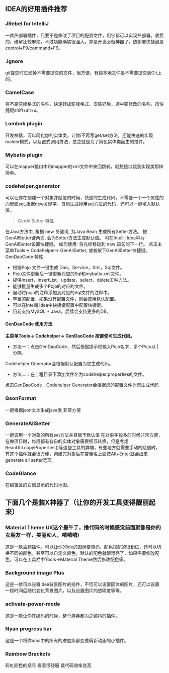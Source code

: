 ## IDEA的好用插件推荐
### JRebel for IntelliJ
一款热部署插件，只要不是修改了项目的配置文件，用它都可以实现热部署。收费的，破解比较麻烦。不过功能确实很强大。算是开发必备神器了。热部署快捷键是control+F9/command+F9。

### .ignore
git提交时过滤掉不需要提交的文件，很方便，有些本地文件是不需要提交到Git上的。

### CamelCase
将不是驼峰格式的名称，快速转成驼峰格式，安装好后，选中要修改的名称，按快捷键shift+alt+u。

### Lombok plugin
开发神器，可以简化你的实体类，让你i不再写get/set方法，还能快速的实现builder模式，以及链式调用方法，总之就是为了简化实体类而生的插件。
### Mybatis plugin
可以在mapper接口中和mapper的xml文件中来回跳转，就想接口跳到实现类那样简单。

### codehelper.generator
可以让你在创建一个对象并赋值的时候，快速的生成代码，不需要一个一个属性的向里面set,根据new关键字，自动生成掉用set方法的代码，还可以一键填入默认值。

> GenAllSetter 特性

在Java方法中, 根据 new 关键词, 为Java Bean 生成所有Setter方法。
按GenAllSetter键两次, 会为Setter方法生成默认值。
可在Intellij Idea中为GenAllSetter设置快捷键。
如何使用:
将光标移动到 new 语句的下一行。
点击主菜单Tools-> Codehelper-> GenAllSetter, 或者按下GenAllSetter快捷键。
GenDaoCode 特性

- 根据Pojo 文件一键生成 Dao，Service，Xml，Sql文件。
- Pojo文件更新后一键更新对应的Sql和mybatis xml文件。
- 提供insert，insertList，update，select，delete五种方法。
- 能够批量生成多个Pojo的对应的文件。
- 自动将pojo的注释添加到对应的Sql文件的注释中。
- 丰富的配置，如果没有配置文件，则会使用默认配置。
- 可以在Intellij Idea中快捷键配置中配置快捷键。
- 目前支持MySQL + Java，后续会支持更多的DB。

#### GenDaoCode 使用方法

**主菜单Tools-> Codehelper-> GenDaoCode 按键便可生成代码。**

- 方法一：点击GenDaoCode，然后根据提示框输入Pojo名字，多个Pojo以 | 分隔。

Codehelper Generator会根据默认配置为您生成代码。

- 方法二：在工程目录下添加文件名为codehelper.properties的文件。

点击GenDaoCode，Codehelper Generator会根据您的配置文件为您生成代码

### GsonFormat
一键根据json文本生成java类  非常方便

### GenerateAllSetter
一键调用一个对象的所有set方法并且赋予默认值 在对象字段多的时候非常方便，在做项目时，每层都有各自的实体对象需要相互转换，但是考虑BeanUtil.copyProperties()等这些工具的弊端，有些地方就需要手动的赋值时，有这个插件就会很方便，创建完对象后在变量名上面按Alt+Enter就会出来 generate all setter选项。

### CodeGlance
在编辑区的右侧显示的代码地图。

## 下面几个是装X神器了（让你的开发工具变得靓丽起来）
### Material Theme UI(这个最牛了，撸代码的时候感觉前面就像是你的女朋友一样，美丽动人，嘻嘻嘻)
这是一款主题插件，可以让你的ide的图标变漂亮，配色搭配的很到位，还可以切换不同的颜色，甚至可以自定义颜色。默认的配色就很漂亮了，如果需要修改配色，可以在工具栏中Tools->Material Theme然后修改配色等。

### Background image Plus
这是一款可以设置idea背景图片的插件，不但可以设置固体的图片，还可以设置一段时间后随机变化背景图片，以及设置图片的透明度等等。

### activate-power-mode
这是一款让你在编码的时候，整个屏幕都为之颤抖的插件。

### Nyan progress bar
这是一个将你idea中的所有的进度条都变成萌新动画的小插件。

### Rainbow Brackets
彩虹颜色的括号  看着很舒服 敲代码效率变高